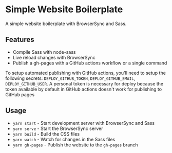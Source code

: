 Simple Website Boilerplate
==========================

A simple website boilerplate with BrowserSync and Sass.

## Features

* Compile Sass with node-sass
* Live reload changes with BrowserSync
* Publish a gh-pages with a GitHub actions workflow or a single command

To setup automated publishing with GitHub actions, you'll need to setup the following secrets: `DEPLOY_GITHUB_TOKEN`, `DEPLOY_GITHUB_EMAIL`, `DEPLOY_GITHUB_USER`. A personal token is necessary for deploy because the token available by default in GitHub actions doesn't work for publishing to GitHub pages

## Usage

* `yarn start` - Start development server with BrowserSync and Sass
* `yarn serve` - Start the BrowserSync server
* `yarn build` - Build the CSS files
* `yarn watch` - Watch for changes in the Sass files
* `yarn gh-pages` - Publish the website to the `gh-pages` branch

